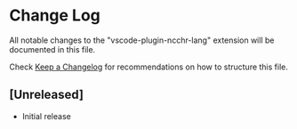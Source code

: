 # Change Log

All notable changes to the "vscode-plugin-ncchr-lang" extension will be documented in this file.

Check [Keep a Changelog](http://keepachangelog.com/) for recommendations on how to structure this file.

## [Unreleased]

- Initial release